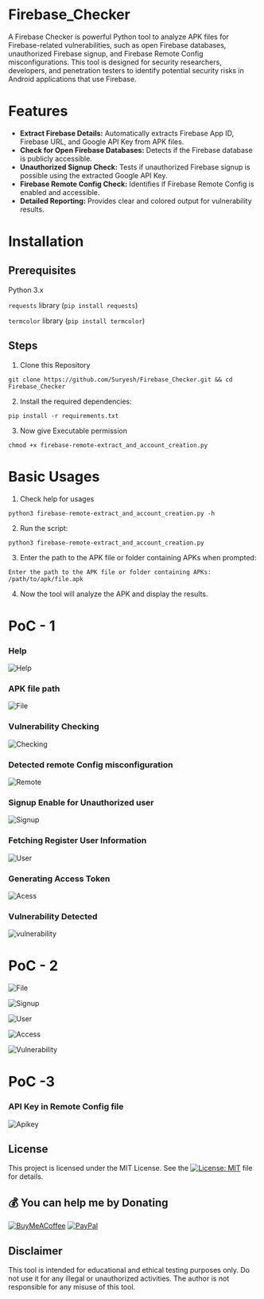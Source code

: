 # Firebase_Checker

A Firebase Checker is powerful Python tool to analyze APK files for Firebase-related vulnerabilities, such as open Firebase databases, unauthorized Firebase signup, and Firebase Remote Config misconfigurations. This tool is designed for security researchers, developers, and penetration testers to identify potential security risks in Android applications that use Firebase.

# Features

- **Extract Firebase Details:** Automatically extracts Firebase App ID, Firebase URL, and Google API Key from APK files.
- **Check for Open Firebase Databases:** Detects if the Firebase database is publicly accessible.
- **Unauthorized Signup Check:** Tests if unauthorized Firebase signup is possible using the extracted Google API Key.
- **Firebase Remote Config Check:** Identifies if Firebase Remote Config is enabled and accessible.
- **Detailed Reporting:** Provides clear and colored output for vulnerability results.

# Installation

## Prerequisites

Python 3.x

`requests` library (`pip install requests`)

`termcolor` library (`pip install termcolor`)

## Steps

1. Clone this Repository

```
git clone https://github.com/Suryesh/Firebase_Checker.git && cd Firebase_Checker
```

2. Install the required dependencies:

```
pip install -r requirements.txt
```

3. Now give Executable permission

```
chmod +x firebase-remote-extract_and_account_creation.py
```

# Basic Usages

1. Check help for usages

```
python3 firebase-remote-extract_and_account_creation.py -h
```
2. Run the script:

```
python3 firebase-remote-extract_and_account_creation.py
```

3. Enter the path to the APK file or folder containing APKs when prompted:

```
Enter the path to the APK file or folder containing APKs: /path/to/apk/file.apk
```

4. Now the tool will analyze the APK and display the results.

# PoC - 1

### Help

![Help](img/help.png)

### APK file path

![File](img/file.png)

### Vulnerability Checking

![Checking](img/checking.png)

### Detected remote Config misconfiguration

![Remote](img/remote-miscon.png)

### Signup Enable for Unauthorized user

![Signup](img/signup-miscon.png)

### Fetching Register User Information

![User](img/user-info.png)

### Generating Access Token

![Acess](img/access-token-generate.png)

### Vulnerability Detected

![vulnerability](img/vulnerability-check-result.png)


# PoC - 2

![File](img/file-2.png)

![Signup](img/signup-miscon-2.png)

![User](img/user-info-2.png)

![Access](img/access-token-generate-2.png)

![Vulnerability](img/vulnerability-check-result-2.png)


# PoC -3

### API Key in Remote Config file

![Apikey](img/apikey.png)


## License
This project is licensed under the MIT License. See the [![License: MIT](https://img.shields.io/badge/License-MIT-yellow.svg)](LICENSE) file for details.

 ## 💰 You can help me by Donating
 
  [![BuyMeACoffee](https://img.shields.io/badge/Buy%20Me%20a%20Coffee-ffdd00?style=for-the-badge&logo=buy-me-a-coffee&logoColor=black)](https://buymeacoffee.com/suryesh_92) [![PayPal](https://img.shields.io/badge/PayPal-00457C?style=for-the-badge&logo=paypal&logoColor=white)](https://www.paypal.com/paypalme/Suryesh92) 


## Disclaimer
This tool is intended for educational and ethical testing purposes only. Do not use it for any illegal or unauthorized activities. The author is not responsible for any misuse of this tool.
